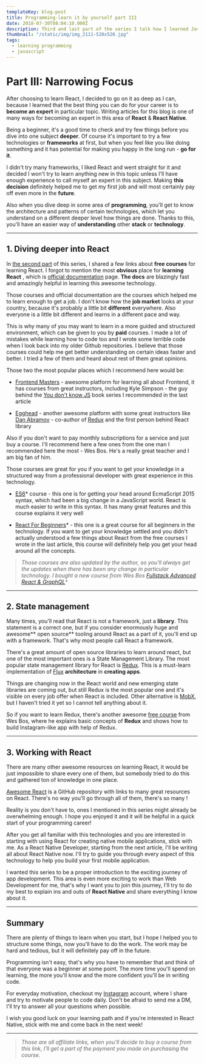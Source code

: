 ```yaml
---
templateKey: blog-post
title: Programming-learn it by yourself part III
date: 2018-07-30T08:04:10.000Z
description: Third and last part of the series I talk how I learned JavaScript and React Native by myself
thumbnail: "/static/img/img_2111-520x520.jpg"
tags:
  - learning programming
  - javascript
---
```


# Part III: Narrowing Focus

After choosing to learn React, I decided to go on it as deep as I can, because I learned that the best thing you can do for your career is to **become an expert** in particular topic. Writing articles for this blog is one of many ways for becoming an expert in this area of **React** & **React Native**.

Being a beginner, it's a good time to check and try few things before you dive into one subject **deeper**. Of course it's important to try a few technologies or **frameworks** at first, but when you feel like you like doing something and it has potential for making you happy in the long run - **go for it**.

I didn't try many frameworks, I liked React and went straight for it and decided I won't try to learn anything new in this topic unless I'll have enough experience to call myself an expert in this subject. Making **this decision** definitely helped me to get my first job and will most certainly pay off even more in the **future**.

Also when you dive deep in some area of **programming**, you'll get to know the architecture and patterns of certain technologies, which let you understand on a different deeper level how things are done. Thanks to this, you'll have an easier way of **understanding** other **stack** or **technology**.

---

## **1. Diving deeper into React**

In [the second part](https://selfmadedev.com/blog/2018-07/programming-learn-it-by-yourself-part-2/) of this series, I shared a few links about **free courses** for learning React. I forgot to mention the most **obvious** place for **learning** **React** , which is [official documentation](https://reactjs.org/) page. **The docs** are blazingly fast and amazingly helpful in learning this awesome technology.

Those courses and official documentation are the courses which helped me to learn enough to get a job. I don't know how the **job market** looks at your country, because it's probably a little bit **different** everywhere. Also everyone is a little bit different and learns in a different pace and way.

This is why many of you may want to learn in a more guided and structured environment, which can be given to you by **paid** courses. I made a lot of mistakes while learning how to code too and I wrote some terrible code when I look back into my older Github repositories. I believe that those courses could help me get better understanding on certain ideas faster and better. I tried a few of them and heard about rest of them great opinions.

Those two the most popular places which I recommend here would be:

- [Frontend Masters](https://frontendmasters.com/) - awesome platform for learning all about Frontend, it has courses from great instructors, including Kyle Simpson - the guy behind the [You don't know JS](https://github.com/getify/You-Dont-Know-JS) book series I recommended in the last article

- [Egghead](https://egghead.io/) - another awesome platform with some great instructors like [Dan Abramov](https://twitter.com/dan_abramov?ref_src=twsrc%5Egoogle%7Ctwcamp%5Eserp%7Ctwgr%5Eauthor) - co-author of [Redux](https://redux.js.org/) and the first person behind React library

Also if you don't want to pay monthly subscriptions for a service and just buy a course. I'll recommend here a few ones from the one man I recommended here the most - Wes Bos. He's a really great teacher and I am big fan of him.

Those courses are great for you if you want to get your knowledge in a structured way from a professional developer with great experience in this technology.

- [ES6](https://ES6.io/friend/SELFMADE)* course - this one is for getting your head around EcmaScript 2015 syntax, which had been a big change in a JavaScript world. React is much easier to write in this syntax. It has many great features and this course explains it very well

- [React For Beginners](https://ReactForBeginners.com/friend/SELFMADE)* - this one is a great course for all beginners in the technology. If you want to get your knowledge settled and you didn't actually understood a few things about React from the free courses I wrote in the last article, this course will definitely help you get your head around all the concepts.

>*Those courses are also updated by the author, so you'll always get the updates when there has been any change in particular technology.*
>*I bought a new course from Wes Bos [Fullstack Advanced React & GraphQL](https://AdvancedReact.com/friend/SELFMAD)**

---

## **2. State management**

Many times, you'll read that React is not a framework, just a **library**. This statement is a correct one, but if you consider enormously huge and awesome** open source** tooling around React as a part of it, you'll end up with a framework. That's why most people call React a framework.

There's a great amount of open source libraries to learn around react, but one of the most important ones is a State Management Library. The most popular state management library for React is [Redux](https://redux.js.org/). This is a must-learn implementation of [Flux](https://facebook.github.io/flux/) **architecture** in **creating apps**.

Things are changing now in the React world and new emerging state libraries are coming out, but still Redux is the most popular one and it's visible on every job offer when React is included. Other alternative is [MobX](https://mobx.js.org/), but I haven't tried it yet so I cannot tell anything about it.

So if you want to learn Redux, there's another awesome [free course](https://LearnRedux.com/friend/SELFMADE) from Wes Bos, where he explains basic concepts of **Redux** and shows how to build Instagram-like app with help of Redux.

---

## **3. Working with React**

There are many other awesome resources on learning React, it would be just impossible to share every one of them, but somebody tried to do this and gathered ton of knowledge in one place.

[Awesome React](https://github.com/enaqx/awesome-react) is a GitHub repository with links to many great resources on React. There's no way you'll go through all of them, there's so many !

Reality is you don't have to, ones I mentioned in this series might already be overwhelming enough. I hope you enjoyed it and it will be helpful in a quick start of your programming career!

After you get all familiar with this technologies and you are interested in starting with using React for creating native mobile applications, stick with me. As a React Native Developer, starting from the next article, I'll be writing all about React Native now. I'll try to guide you through every aspect of this technology to help you build your first mobile application.

I wanted this series to be a proper introduction to the exciting journey of app development. This area is even more exciting to work than Web Development for me, that's why I want you to join this journey, I'll try to do my best to explain ins and outs of **React Native** and share everything I know about it.

---

## **Summary**

There are plenty of things to learn when you start, but I hope I helped you to structure some things, now you'll have to do the work. The work may be hard and tedious, but it will definitely pay off in the future.

Programming isn't easy, that's why you have to remember that and think of that everyone was a beginner at some point. The more time you'll spend on learning, the more you'll know and the more confident you'll be in writing code.

For everyday motivation, checkout my [Instagram](https://www.instagram.com/selfmadedeveloper) account, where I share and try to motivate people to code daily. Don't be afraid to send me a DM, I'll try to answer all your questions when possible.

I wish you good luck on your learning path and if you're interested in React Native, stick with me and come back in the next week!

---

>*Those are all affiliate links, when you'll decide to buy a course from this link, I'll get a part of the payment you made on purchasing the course.*

